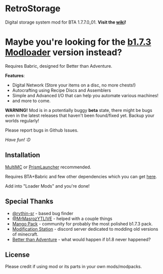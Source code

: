 # RetroStorage
Digital storage system mod for BTA 1.7.7.0_01. **Visit the [wiki](https://github.com/MartinSVK12/retrostorage/wiki)!**

# Maybe you're looking for the [b1.7.3 Modloader](https://github.com/MartinSVK12/retrostorage) version instead?

Requires Babric, designed for Better than Adventure.

**Features**:

- Digital Network (Store your items on a disc, no more chests!)
- Autocrafting using Recipe Discs and Assemblers
- Simple and Advanced I/O that can help you automate various machines!
- and more to come.

**WARNING!**
Mod is in a potentially buggy **beta** state, there might be bugs even in the latest releases that haven't been found/fixed yet. Backup your worlds regularly!

Please report bugs in Github Issues.

_Have fun! :D_


## Installation
[MultiMC](https://multimc.org/) or [PrismLauncher](https://prismlauncher.org/) recommended.

Requires BTA+Babric and few other dependencies which you can get [here](https://discord.gg/FTUNJhswBT).

Add into "Loader Mods" and you're done!


## Special Thanks
- [@rythin-sr](https://github.com/rythin-sr) - based bug finder
- [@MrMasrozYTLIVE](https://github.com/MrMasrozYTLIVE) - helped with a couple things
- [Mango Pack](https://discord.gg/FaPeNqkbJw) - community for probably the most polished b1.7.3 pack.
- [Modification Station](https://discord.gg/8Qky5XY) - discord server dedicated to modding old versions of minecraft.
- [Better than Adventure](https://discord.com/invite/kGvmzZuG2p) - what would happen if b1.8 never happened?


## License
Please credit if using mod or its parts in your own mods/modpacks.
